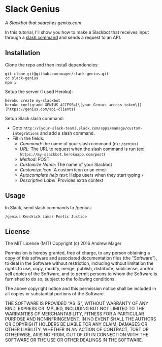 # Slack Genius

_A Slackbot that searches genius.com_

In this tutorial, I'll show you how to make a Slackbot that receives input through a [slash command](https://api.slack.com/slash-commands) and sends a request to an API.

## Installation

Clone the repo and then install dependencies:

    git clone git@github.com:mager/slack-genius.git
    cd slack-genius
    npm i


Setup the server (I used Heroku):

    heroku create my-slackbot
    heroku config:add GENIUS_ACCESS=[\[your Genius access token\]](https://genius.com/api-clients)


Setup Slack slash command:

* Goto `http://[your-slack-team].slack.com/apps/manage/custom-integrations` and add a slash command.
* Fill in the fields:
  * _Command_: the name of your slash command (ex: `/genius`)
  * _URL_: The URL to request when the slash command is run (ex: `https://my-slackbot.herokuapp.com/post`)
  * _Method_: POST
  * _Customize Name_: The name of your Slackbot
  * _Customize Icon_: A custom icon or an emoji
  * _Autocomplete help text_: Helps users when they start typing `/`
  * _Descriptive Label_: Provides extra context


## Usage

In Slack, send slash commands to /genius:

    /genius Kendrick Lamar Poetic Justice


## License

The MIT License (MIT)
Copyright (c) 2016 Andrew Mager

Permission is hereby granted, free of charge, to any person obtaining a copy of this software and associated documentation files (the "Software"), to deal in the Software without restriction, including without limitation the rights to use, copy, modify, merge, publish, distribute, sublicense, and/or sell copies of the Software, and to permit persons to whom the Software is furnished to do so, subject to the following conditions:

The above copyright notice and this permission notice shall be included in all copies or substantial portions of the Software.

THE SOFTWARE IS PROVIDED "AS IS", WITHOUT WARRANTY OF ANY KIND, EXPRESS OR IMPLIED, INCLUDING BUT NOT LIMITED TO THE WARRANTIES OF MERCHANTABILITY, FITNESS FOR A PARTICULAR PURPOSE AND NONINFRINGEMENT. IN NO EVENT SHALL THE AUTHORS OR COPYRIGHT HOLDERS BE LIABLE FOR ANY CLAIM, DAMAGES OR OTHER LIABILITY, WHETHER IN AN ACTION OF CONTRACT, TORT OR OTHERWISE, ARISING FROM, OUT OF OR IN CONNECTION WITH THE SOFTWARE OR THE USE OR OTHER DEALINGS IN THE SOFTWARE.
